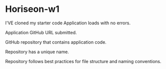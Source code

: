 # Horiseon-w1
I'VE cloned my starter code
Application loads with no errors.

Application GitHub URL submitted.

GitHub repository that contains application code.

Repository has a unique name.

Repository follows best practices for file structure and naming conventions.



